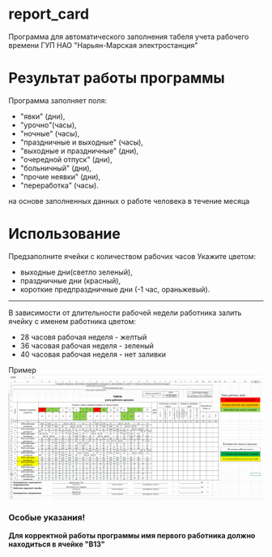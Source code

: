 # report_card

Программа для автоматического заполнения 
табеля учета рабочего времени 
ГУП НАО "Нарьян-Марская электростанция"

# Результат работы программы

Программа заполняет поля: 
* "явки" (дни), 
* "урочно"(часы), 
* "ночные" (часы), 
* "праздничные и выходные" (часы), 
* "выходные и праздничные" (дни), 
* "очередной отпуск" (дни), 
* "больничный" (дни), 
* "прочие неявки" (дни),  
* "переработка" (часы).

на основе заполненных данных о работе человека в течение месяца

# Использование

Предзаполните ячейки с количеством рабочих часов 
Укажите цветом:
* выходные дни(светло зеленый), 
* праздничные дни (красный), 
* короткие предпраздничные дни (-1 час, ораньжевый).
____
В зависимости от длительности рабочей недели работника
залить ячейку с именем работника цветом:

* 28 часовя рабочая неделя - желтый 
* 36 часовая рабочая неделя - зеленый 
* 40 часовая рабочая неделя - нет заливки


Пример
![Screenshot](photo.png)

### Особые указания!
   **Для корректной работы программы 
   имя первого работника должно находиться в ячейке "В13"**